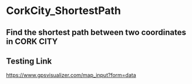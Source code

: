 # CorkCity_ShortestPath
## Find the shortest path between two coordinates in CORK CITY





## Testing Link
https://www.gpsvisualizer.com/map_input?form=data
